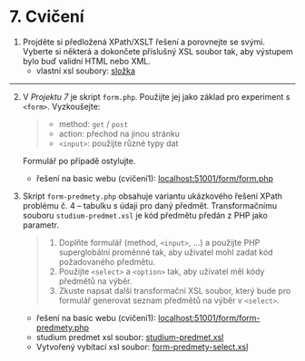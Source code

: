 # 7. Cvičení

1. Projděte si předložená XPath/XSLT řešení a porovnejte se svými. Vyberte si některá a dokončete příslušný XSL soubor tak, aby výstupem bylo buď validní HTML nebo XML.
    - vlastní xsl soubory: [složka](/cvičení%206/task%205)

---

2. V *Projektu 7* je skript `form.php`. Použijte jej jako základ pro experiment s `<form>`. Vyzkoušejte:
    > * method: `get` / `post`
    > * action: přechod na jinou stránku
    > * `<input>`: použijte různé typy dat
    
    Formulář po případě ostylujte.

    - řešení na basic webu (cvičení1): [localhost:51001/form/form.php](http://localhost:51001/form/form.php)


3. Skript `form-predmety.php` obsahuje variantu ukázkového řešení XPath problému č. 4 – tabulku s údaji pro daný předmět. Transformačnímu souboru `studium-predmet.xsl` je kód předmětu předán z PHP jako parametr.
    > 1. Doplňte formulář (method, `<input>`, ...) a použijte PHP superglobální proměnné tak, aby uživatel mohl zadat kód požadovaného předmětu.
    > 2. Použijte `<select>` a `<option>` tak, aby uživatel měl kódy předmětů na výběr.
    > 3. Zkuste napsat další transformační XSL soubor, který bude pro formulář generovat seznam předmětů na výběr v `<select>`.

    -  řešení na basic webu (cvičení1): [localhost:51001/form/form-predmety.php](http://localhost:51001/form/form-predmety.php)
    -  studium predmet xsl soubor: [studium-predmet.xsl](studium-predmet.xsl)
    -  Vytvořený vybítací xsl soubor: [form-predmety-select.xsl](/cvičení%201/DockerSetup/BasicWeb/php/src/form/form-predmety-select.xsl)